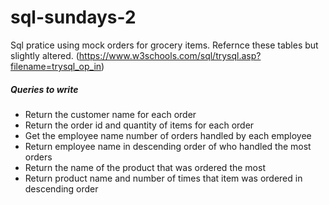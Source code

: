 # sql-sundays-2

Sql pratice using mock orders for grocery items. Refernce these tables but slightly altered.
(https://www.w3schools.com/sql/trysql.asp?filename=trysql_op_in)

##### Queries to write

- Return the customer name for each order
- Return the order id and quantity of items for each order
- Get the employee name number of orders handled by each employee
- Return employee name in descending order of who handled the most orders
- Return the name of the product that was ordered the most
- Return product name and number of times that item was ordered in descending order
